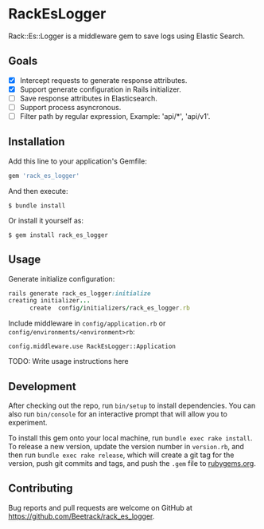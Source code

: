 # RackEsLogger

Rack::Es::Logger is a middleware gem to save logs using Elastic Search.

## Goals

- [x] Intercept requests to generate response attributes.
- [x] Support generate configuration in Rails initializer.
- [ ] Save response attributes in Elasticsearch.
- [ ] Support process asyncronous.
- [ ] Filter path by regular expression, Example: 'api/*', 'api/v1'.

## Installation

Add this line to your application's Gemfile:

```ruby
gem 'rack_es_logger'
```

And then execute:

    $ bundle install

Or install it yourself as:

    $ gem install rack_es_logger

## Usage

Generate initialize configuration:

```ruby
rails generate rack_es_logger:initialize
creating initializer...
      create  config/initializers/rack_es_logger.rb
```

Include middleware in `config/application.rb` or `config/environments/<environment>rb`:

`config.middleware.use RackEsLogger::Application`

TODO: Write usage instructions here

## Development

After checking out the repo, run `bin/setup` to install dependencies. You can also run `bin/console` for an interactive prompt that will allow you to experiment.

To install this gem onto your local machine, run `bundle exec rake install`. To release a new version, update the version number in `version.rb`, and then run `bundle exec rake release`, which will create a git tag for the version, push git commits and tags, and push the `.gem` file to [rubygems.org](https://rubygems.org).

## Contributing

Bug reports and pull requests are welcome on GitHub at https://github.com/Beetrack/rack_es_logger.

